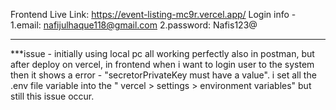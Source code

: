 Frontend Live Link: https://event-listing-mc9r.vercel.app/
Login info -
1.email: nafijulhaque118@gmail.com
2.password: Nafis123@

-----
***issue - initially using local pc all working perfectly also in postman, but after deploy on vercel, in frontend when i want to login user to the system 
then it shows a error - "secretorPrivateKey must have a value". i set all the .env file variable into the " vercel > settings > environment variables" but still this issue 
occur.
